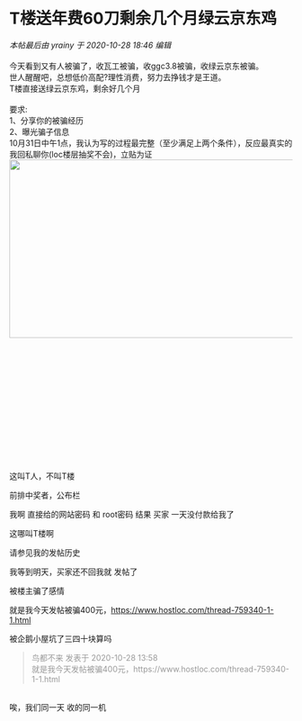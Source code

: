 # T楼送年费60刀剩余几个月绿云京东鸡


<i class="pstatus"> 本帖最后由 yrainy 于 2020-10-28 18:46 编辑 </i><br />
<br />
今天看到又有人被骗了，收瓦工被骗，收ggc3.8被骗，收绿云京东被骗。<br />
世人醒醒吧，总想低价高配?理性消费，努力去挣钱才是王道。<br />
T楼直接送绿云京东鸡，剩余好几个月<br />
<br />
要求:<br />
1、分享你的被骗经历<br />
2、曝光骗子信息<br />
10月31日中午1点，我认为写的过程最完整（至少满足上两个条件），反应最真实的我回私聊你(loc楼层抽奖不会)，立贴为证<br />
<img id="aimg_DuBX2" onclick="zoom(this, this.src, 0, 0, 0)" class="zoom" width="600" height="317" src="https://s1.ax1x.com/2020/10/28/B3h1aT.png" onmouseover="img_onmouseoverfunc(this)" onclick="zoom(this)" style="cursor:pointer" border="0" alt="" /><br />
<br />
<br />
<br />
<br />
<br />
<br />
<br />
<br />
<br />
<br />
<br />
<br />
<br />


这叫T人，不叫T楼<img src="static/image/smiley/yct/003.gif" smilieid="50" border="0" alt="" />

前排中奖者，公布栏

我啊 直接给的网站密码 和 root密码 结果 买家 一天没付款给我了

这哪叫T楼啊

请参见我的发帖历史<br />
<img src="static/image/smiley/yct/021.gif" smilieid="37" border="0" alt="" /> 

我等到明天，买家还不回我就 发帖了

被楼主骗了感情

就是我今天发帖被骗400元，https://www.hostloc.com/thread-759340-1-1.html

被企鹅小屋坑了三四十块算吗

<div class="quote"><blockquote><font color="#999999">鸟都不来 发表于 2020-10-28 13:58</font><br />
<font color="#999999">就是我今天发帖被骗400元，https://www.hostloc.com/thread-759340-1-1.html</font></blockquote></div><br />
唉，我们同一天 收的同一机
